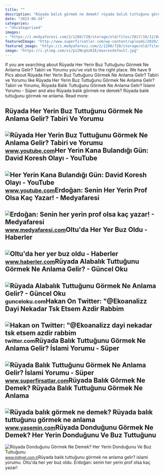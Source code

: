 ```yaml
---
title: ""
description: "Rüyada balık görmek ne demek? rüyada balık tuttuğunu görmek ne anlama"
date: "2023-06-24"
categories:
- "Uncategorized"
images:
- "https://i.medyafaresi.com/2/1280/720/storage/old/files/2017/10/12/843879/843879.jpg"
featuredImage: "http://www.superfirsatlar.com/wp-content/uploads/2020/10/ruyada-balik-tuttugunu-gormek-ne-anlama-gelir-islami-yorumu.jpg"
featured_image: "https://i.medyafaresi.com/2/1280/720/storage/old/files/2017/10/12/843879/843879.jpg"
image: "https://i.ytimg.com/vi/p12NcgSzKIE/maxresdefault.jpg"
---
```


If you are searching about Rüyada Her Yerin Buz Tuttuğunu Görmek Ne Anlama Gelir? Tabiri ve Yorumu you've visit to the right place. We have 9 Pics about Rüyada Her Yerin Buz Tuttuğunu Görmek Ne Anlama Gelir? Tabiri ve Yorumu like Rüyada Her Yerin Buz Tuttuğunu Görmek Ne Anlama Gelir? Tabiri ve Yorumu, Rüyada Balık Tuttuğunu Görmek Ne Anlama Gelir? İslami Yorumu - Süper and also Rüyada balık görmek ne demek? Rüyada balık tuttuğunu görmek ne anlama. Read more:

Rüyada Her Yerin Buz Tuttuğunu Görmek Ne Anlama Gelir? Tabiri Ve Yorumu
-----------------------------------------------------------------------

 ![Rüyada Her Yerin Buz Tuttuğunu Görmek Ne Anlama Gelir? Tabiri ve Yorumu](https://i.ytimg.com/vi/FIOatfkbbh4/hqdefault.jpg?sqp=-oaymwEmCOADEOgC8quKqQMa8AEB-AH-BIAC4AOKAgwIABABGDIgUyh_MA8=&rs=AOn4CLC_QZDytL2Ip7j6gHKzGHbrrYB8JA) <small>www.youtube.com</small>Her Yerin Kana Bulandığı Gün: David Koresh Olayı - YouTube
----------------------------------------------------------

 ![Her Yerin Kana Bulandığı Gün: David Koresh Olayı - YouTube](https://i.ytimg.com/vi/p12NcgSzKIE/maxresdefault.jpg) <small>www.youtube.com</small>Erdoğan: Senin Her Yerin Prof Olsa Kaç Yazar! - Medyafaresi
-----------------------------------------------------------

 ![Erdoğan: Senin her yerin prof olsa kaç yazar! - Medyafaresi](https://i.medyafaresi.com/2/1280/720/storage/old/files/2017/10/12/843879/843879.jpg) <small>www.medyafaresi.com</small>Oltu'da Her Yer Buz Oldu - Haberler
-----------------------------------

 ![Oltu'da her yer buz oldu - Haberler](https://i.hbrcdn.com/haber/2020/02/11/oltu-da-her-yer-buz-oldu-12907186_amp.jpg) <small>www.haberler.com</small>Rüyada Alabalık Tuttuğunu Görmek Ne Anlama Gelir? - Güncel Oku
--------------------------------------------------------------

 ![Rüyada Alabalık Tuttuğunu Görmek Ne Anlama Gelir? - Güncel Oku](https://gunceloku.com/uploads/ruyada-alabalik-tuttugunu-gormek-ne-anlama-gelir-62208970c44f9.jpg) <small>gunceloku.com</small>Hakan On Twitter: "@Ekoanalizz Dayi Nekadar Tsk Etsem Azdir Rabbim
------------------------------------------------------------------

 ![Hakan on Twitter: "@Ekoanalizz dayi nekadar tsk etsem azdir rabbim](https://pbs.twimg.com/media/FkLxXKzXEAAVOO-.jpg:large) <small>twitter.com</small>Rüyada Balık Tuttuğunu Görmek Ne Anlama Gelir? İslami Yorumu - Süper
--------------------------------------------------------------------

 ![Rüyada Balık Tuttuğunu Görmek Ne Anlama Gelir? İslami Yorumu - Süper](http://www.superfirsatlar.com/wp-content/uploads/2020/10/ruyada-balik-tuttugunu-gormek-ne-anlama-gelir-islami-yorumu.jpg) <small>www.superfirsatlar.com</small>Rüyada Balık Görmek Ne Demek? Rüyada Balık Tuttuğunu Görmek Ne Anlama
---------------------------------------------------------------------

 ![Rüyada balık görmek ne demek? Rüyada balık tuttuğunu görmek ne anlama](https://i20.haber7.net/resize/1300x788/haber/haber7/photos/2020/38/ruyada_balik_gormek_ne_demek_ruyada_balik_tuttugunu_gormek_1600347729_853.jpg) <small>www.yasemin.com</small>Rüyada Donduğunu Görmek Ne Demek? Her Yerin Donduğunu Ve Buz Tuttuğunu
----------------------------------------------------------------------

 ![Rüyada Donduğunu Görmek Ne Demek? Her Yerin Donduğunu Ve Buz Tuttuğunu](https://i2.milimaj.com/i/milliyet/75/0x0/6214aca786b245292c4938e3.jpg) <small>www.milliyet.com.tr</small>Rüyada balık tuttuğunu görmek ne anlama gelir? i̇slami yorumu. Oltu'da her yer buz oldu. Erdoğan: senin her yerin prof olsa kaç yazar!

